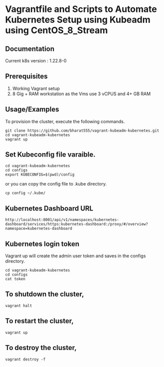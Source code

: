 
# Vagrantfile and Scripts to Automate Kubernetes Setup using Kubeadm using CentOS_8_Stream

## Documentation

Current k8s version : 1.22.8-0

## Prerequisites

1. Working Vagrant setup
2. 8 Gig + RAM workstation as the Vms use 3 vCPUS and 4+ GB RAM

 
## Usage/Examples

To provision the cluster, execute the following commands.

```shell
git clone https://github.com/bharat555/vagrant-kubeadm-kubernetes.git
cd vagrant-kubeadm-kubernetes
vagrant up
```

## Set Kubeconfig file varaible.

```shell
cd vagrant-kubeadm-kubernetes
cd configs
export KUBECONFIG=$(pwd)/config
```

or you can copy the config file to .kube directory.

```shell
cp config ~/.kube/
```

## Kubernetes Dashboard URL

```shell
http://localhost:8001/api/v1/namespaces/kubernetes-dashboard/services/https:kubernetes-dashboard:/proxy/#/overview?namespace=kubernetes-dashboard
```

## Kubernetes login token

Vagrant up will create the admin user token and saves in the configs directory.

```shell
cd vagrant-kubeadm-kubernetes
cd configs
cat token
```

## To shutdown the cluster, 

```shell
vagrant halt
```

## To restart the cluster,

```shell
vagrant up
```

## To destroy the cluster, 

```shell
vagrant destroy -f
```

  
